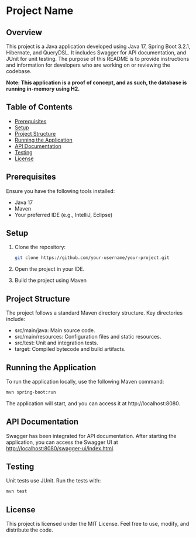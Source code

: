 # Project Name

## Overview

This project is a Java application developed using Java 17, Spring Boot 3.2.1, Hibernate, and QueryDSL. It includes Swagger for API documentation, and JUnit for unit testing. The purpose of this README is to provide instructions and information for developers who are working on or reviewing the codebase.

**Note: This application is a proof of concept, and as such, the database is running in-memory using H2.**


## Table of Contents

- [Prerequisites](#prerequisites)
- [Setup](#setup)
- [Project Structure](#project-structure)
- [Running the Application](#running-the-application)
- [API Documentation](#api-documentation)
- [Testing](#testing)
- [License](#license)

## Prerequisites

Ensure you have the following tools installed:

- Java 17
- Maven
- Your preferred IDE (e.g., IntelliJ, Eclipse)

## Setup

1. Clone the repository:
	```bash
	git clone https://github.com/your-username/your-project.git
	```
   
2. Open the project in your IDE.

3. Build the project using Maven


## Project Structure

The project follows a standard Maven directory structure. Key directories include:

- src/main/java: Main source code.
- src/main/resources: Configuration files and static resources.
- src/test: Unit and integration tests.
- target: Compiled bytecode and build artifacts.


## Running the Application

To run the application locally, use the following Maven command:

```bash
mvn spring-boot:run
```

The application will start, and you can access it at http://localhost:8080.


##  API Documentation

Swagger has been integrated for API documentation. After starting the application, you can access the Swagger UI at [http://localhost:8080/swagger-ui/index.html](http://localhost:8080/swagger-ui/index.html).

## Testing

Unit tests use JUnit. Run the tests with:

```bash
mvn test
```

## License

This project is licensed under the MIT License. Feel free to use, modify, and distribute the code.

